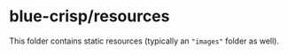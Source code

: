 # blue-crisp/resources

This folder contains static resources (typically an `"images"` folder as well).
